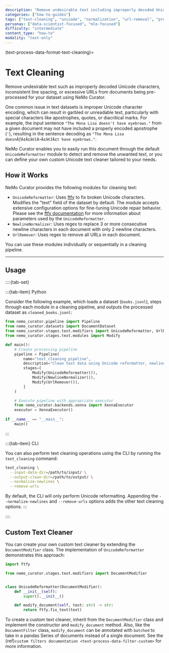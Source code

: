 ```yaml
---
description: "Remove undesirable text including improperly decoded Unicode characters, inconsistent spacing, and excessive URLs"
categories: ["how-to-guides"]
tags: ["text-cleaning", "unicode", "normalization", "url-removal", "preprocessing", "ftfy"]
personas: ["data-scientist-focused", "mle-focused"]
difficulty: "intermediate"
content_type: "how-to"
modality: "text-only"
---
```


(text-process-data-format-text-cleaning)=
# Text Cleaning

Remove undesirable text such as improperly decoded Unicode characters, inconsistent line spacing, or excessive URLs from documents being pre-processed for your dataset using NeMo Curator.

One common issue in text datasets is improper Unicode character encoding, which can result in garbled or unreadable text, particularly with special characters like apostrophes, quotes, or diacritical marks. For example, the input sentence `"The Mona Lisa doesn't have eyebrows."` from a given document may not have included a properly encoded apostrophe (`'`), resulting in the sentence decoding as `"The Mona Lisa doesnÃƒÂ¢Ã¢â€šÂ¬Ã¢â€žÂ¢t have eyebrows."`. 

NeMo Curator enables you to easily run this document through the default `UnicodeReformatter` module to detect and remove the unwanted text, or you can define your own custom Unicode text cleaner tailored to your needs.

## How it Works

NeMo Curator provides the following modules for cleaning text:

- `UnicodeReformatter`: Uses [ftfy](https://ftfy.readthedocs.io/en/latest/) to fix broken Unicode characters. Modifies the "text" field of the dataset by default. The module accepts extensive configuration options for fine-tuning Unicode repair behavior. Please see the [ftfy documentation](https://ftfy.readthedocs.io/en/latest/config.html) for more information about parameters used by the `UnicodeReformatter`.
- `NewlineNormalizer`: Uses regex to replace 3 or more consecutive newline characters in each document with only 2 newline characters.
- `UrlRemover`: Uses regex to remove all URLs in each document.

You can use these modules individually or sequentially in a cleaning pipeline.

---

## Usage

::::{tab-set}

:::{tab-item} Python

Consider the following example, which loads a dataset (`books.jsonl`), steps through each module in a cleaning pipeline, and outputs the processed dataset as `cleaned_books.jsonl`:

```python
from nemo_curator.pipeline import Pipeline
from nemo_curator.datasets import DocumentDataset
from nemo_curator.stages.text.modifiers import UnicodeReformatter, UrlRemover, NewlineNormalizer
from nemo_curator.stages.text.modules import Modify

def main():
    # Create processing pipeline
    pipeline = Pipeline(
        name="text_cleaning_pipeline",
        description="Clean text data using Unicode reformatter, newline normalizer, and URL remover",
        stages=[
            Modify(UnicodeReformatter()),
            Modify(NewlineNormalizer()),
            Modify(UrlRemover()),
        ]
    )

    # Execute pipeline with appropriate executor
    from nemo_curator.backends.xenna import XennaExecutor
    executor = XennaExecutor()
    
if __name__ == "__main__":
    main()
```
:::

:::{tab-item} CLI

You can also perform text cleaning operations using the CLI by running the `text_cleaning` command:

```bash
text_cleaning \
  --input-data-dir=/path/to/input/ \
  --output-clean-dir=/path/to/output/ \
  --normalize-newlines \
  --remove-urls
```

By default, the CLI will only perform Unicode reformatting. Appending the `--normalize-newlines` and `--remove-urls` options adds the other text cleaning options.
:::

::::

## Custom Text Cleaner

You can create your own custom text cleaner by extending the `DocumentModifier` class. The implementation of `UnicodeReformatter` demonstrates this approach:

```python
import ftfy

from nemo_curator.stages.text.modifiers import DocumentModifier


class UnicodeReformatter(DocumentModifier):
    def __init__(self):
        super().__init__()

    def modify_document(self, text: str) -> str:
        return ftfy.fix_text(text)
```

To create a custom text cleaner, inherit from the `DocumentModifier` class and implement the constructor and `modify_document` method. Also, like the `DocumentFilter` class, `modify_document` can be annotated with `batched` to take in a pandas Series of documents instead of a single document. See the {ref}`custom filters documentation <text-process-data-filter-custom>` for more information.

